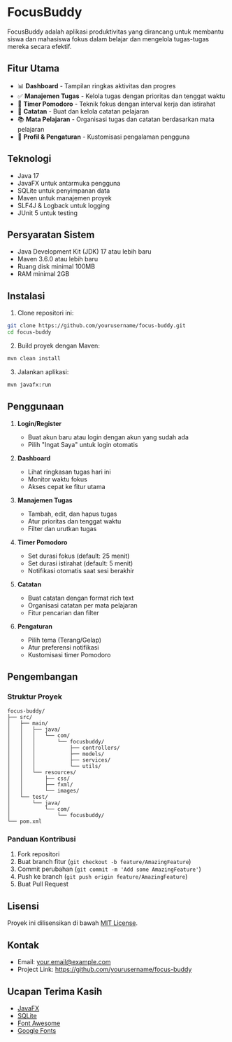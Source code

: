 # FocusBuddy

FocusBuddy adalah aplikasi produktivitas yang dirancang untuk membantu siswa dan mahasiswa fokus dalam belajar dan mengelola tugas-tugas mereka secara efektif.

## Fitur Utama

- 📊 **Dashboard** - Tampilan ringkas aktivitas dan progres
- ✅ **Manajemen Tugas** - Kelola tugas dengan prioritas dan tenggat waktu
- 🍅 **Timer Pomodoro** - Teknik fokus dengan interval kerja dan istirahat
- 📝 **Catatan** - Buat dan kelola catatan pelajaran
- 📚 **Mata Pelajaran** - Organisasi tugas dan catatan berdasarkan mata pelajaran
- 👤 **Profil & Pengaturan** - Kustomisasi pengalaman pengguna

## Teknologi

- Java 17
- JavaFX untuk antarmuka pengguna
- SQLite untuk penyimpanan data
- Maven untuk manajemen proyek
- SLF4J & Logback untuk logging
- JUnit 5 untuk testing

## Persyaratan Sistem

- Java Development Kit (JDK) 17 atau lebih baru
- Maven 3.6.0 atau lebih baru
- Ruang disk minimal 100MB
- RAM minimal 2GB

## Instalasi

1. Clone repositori ini:
```bash
git clone https://github.com/yourusername/focus-buddy.git
cd focus-buddy
```

2. Build proyek dengan Maven:
```bash
mvn clean install
```

3. Jalankan aplikasi:
```bash
mvn javafx:run
```

## Penggunaan

1. **Login/Register**
   - Buat akun baru atau login dengan akun yang sudah ada
   - Pilih "Ingat Saya" untuk login otomatis

2. **Dashboard**
   - Lihat ringkasan tugas hari ini
   - Monitor waktu fokus
   - Akses cepat ke fitur utama

3. **Manajemen Tugas**
   - Tambah, edit, dan hapus tugas
   - Atur prioritas dan tenggat waktu
   - Filter dan urutkan tugas

4. **Timer Pomodoro**
   - Set durasi fokus (default: 25 menit)
   - Set durasi istirahat (default: 5 menit)
   - Notifikasi otomatis saat sesi berakhir

5. **Catatan**
   - Buat catatan dengan format rich text
   - Organisasi catatan per mata pelajaran
   - Fitur pencarian dan filter

6. **Pengaturan**
   - Pilih tema (Terang/Gelap)
   - Atur preferensi notifikasi
   - Kustomisasi timer Pomodoro

## Pengembangan

### Struktur Proyek

```
focus-buddy/
├── src/
│   ├── main/
│   │   ├── java/
│   │   │   └── com/
│   │   │       └── focusbuddy/
│   │   │           ├── controllers/
│   │   │           ├── models/
│   │   │           ├── services/
│   │   │           └── utils/
│   │   └── resources/
│   │       ├── css/
│   │       ├── fxml/
│   │       └── images/
│   └── test/
│       └── java/
│           └── com/
│               └── focusbuddy/
└── pom.xml
```

### Panduan Kontribusi

1. Fork repositori
2. Buat branch fitur (`git checkout -b feature/AmazingFeature`)
3. Commit perubahan (`git commit -m 'Add some AmazingFeature'`)
4. Push ke branch (`git push origin feature/AmazingFeature`)
5. Buat Pull Request

## Lisensi

Proyek ini dilisensikan di bawah [MIT License](LICENSE).

## Kontak

- Email: your.email@example.com
- Project Link: https://github.com/yourusername/focus-buddy

## Ucapan Terima Kasih

- [JavaFX](https://openjfx.io/)
- [SQLite](https://www.sqlite.org/)
- [Font Awesome](https://fontawesome.com/)
- [Google Fonts](https://fonts.google.com/)
